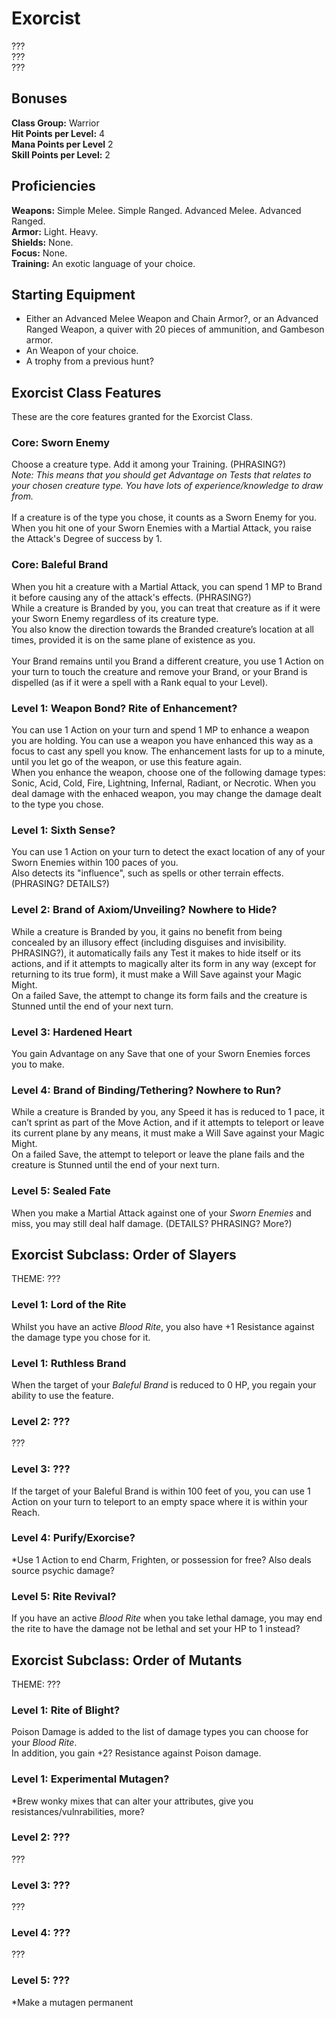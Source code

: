 # Exorcist
??? <br>
??? <br>
??? <br>

## Bonuses
**Class Group:** Warrior <br>
**Hit Points per Level:** 4 <br>
**Mana Points per Level** 2 <br>
**Skill Points per Level:** 2 <br>

## Proficiencies
**Weapons:** Simple Melee. Simple Ranged. Advanced Melee. Advanced Ranged. <br>
**Armor:** Light. Heavy. <br>
**Shields:** None. <br>
**Focus:** None. <br>
**Training:** An exotic language of your choice. <br>

## Starting Equipment
+ Either an Advanced Melee Weapon and Chain Armor?, or an Advanced Ranged Weapon, a quiver with 20 pieces of ammunition, and Gambeson armor.
+ An Weapon of your choice.
+ A trophy from a previous hunt?

## Exorcist Class Features
These are the core features granted for the Exorcist Class.

### Core: Sworn Enemy
Choose a creature type. Add it among your Training. (PHRASING?) <br>
*Note: This means that you should get Advantage on Tests that relates to your chosen creature type. You have lots of experience/knowledge to draw from.*
<br><br>
If a creature is of the type you chose, it counts as a Sworn Enemy for you. When you hit one of your Sworn Enemies with a Martial Attack, you raise the Attack's Degree of success by 1.

### Core: Baleful Brand
When you hit a creature with a Martial Attack, you can spend 1 MP to Brand it before causing any of the attack's effects. (PHRASING?) <br>
While a creature is Branded by you, you can treat that creature as if it were your Sworn Enemy regardless of its creature type. <br>
You also know the direction towards the Branded creature’s location at all times, provided it is on the same plane of existence as you.
<br><br>
Your Brand remains until you Brand a different creature, you use 1 Action on your turn to touch the creature and remove your Brand, or your Brand is dispelled (as if it were a spell with a Rank equal to your Level).

### Level 1: Weapon Bond? Rite of Enhancement?
You can use 1 Action on your turn and spend 1 MP to enhance a weapon you are holding. You can use a weapon you have enhanced this way as a focus to cast any spell you know. The enhancement lasts for up to a minute, until you let go of the weapon, or use this feature again. <br>
When you enhance the weapon, choose one of the following damage types: Sonic, Acid, Cold, Fire, Lightning, Infernal, Radiant, or Necrotic. When you deal damage with the enhaced weapon, you may change the damage dealt to the type you chose.

### Level 1: Sixth Sense?
You can use 1 Action on your turn to detect the exact location of any of your Sworn Enemies within 100 paces of you. <br>
Also detects its "influence", such as spells or other terrain effects. (PHRASING? DETAILS?)

### Level 2: Brand of Axiom/Unveiling? Nowhere to Hide?
While a creature is Branded by you, it gains no benefit from being concealed by an illusory effect (including disguises and invisibility. PHRASING?), it automatically fails any Test it makes to hide itself or its actions, and if it attempts to magically alter its form in any way (except for returning to its true form), it must make a Will Save against your Magic Might. <br>
On a failed Save, the attempt to change its form fails and the creature is Stunned until the end of your next turn.

### Level 3: Hardened Heart
You gain Advantage on any Save that one of your Sworn Enemies forces you to make.

### Level 4: Brand of Binding/Tethering? Nowhere to Run?
While a creature is Branded by you, any Speed it has is reduced to 1 pace, it can’t sprint as part of the Move Action, and if it attempts to teleport or leave its current plane by any means, it must make a Will Save against your Magic Might. <br>
On a failed Save, the attempt to teleport or leave the plane fails and the creature is Stunned until the end of your next turn.

### Level 5: Sealed Fate
When you make a Martial Attack against one of your *Sworn Enemies* and miss, you may still deal half damage. (DETAILS? PHRASING? More?)

## Exorcist Subclass: Order of Slayers
THEME: ???

### Level 1: Lord of the Rite
Whilst you have an active *Blood Rite*, you also have +1 Resistance against the damage type you chose for it.

### Level 1: Ruthless Brand
When the target of your *Baleful Brand* is reduced to 0 HP, you regain your ability to use the feature.

### Level 2: ???
???

### Level 3: ???
If the target of your Baleful Brand is within 100 feet of you, you can use 1 Action on your turn to teleport to an empty space where it is within your Reach.

### Level 4: Purify/Exorcise?
*Use 1 Action to end Charm, Frighten, or possession for free? Also deals source psychic damage?

### Level 5: Rite Revival?
If you have an active *Blood Rite* when you take lethal damage, you may end the rite to have the damage not be lethal and set your HP to 1 instead?

## Exorcist Subclass: Order of Mutants
THEME: ???

### Level 1: Rite of Blight?
Poison Damage is added to the list of damage types you can choose for your *Blood Rite*. <br>
In addition, you gain +2? Resistance against Poison damage.

### Level 1: Experimental Mutagen?
*Brew wonky mixes that can alter your attributes, give you resistances/vulnrabilities, more?

### Level 2: ???
???

### Level 3: ???
???

### Level 4: ???
???

### Level 5: ???
*Make a mutagen permanent